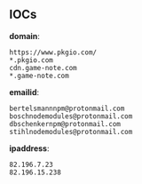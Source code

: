 
## IOCs

__domain__:

```text
https://www.pkgio.com/
*.pkgio.com
cdn.game-note.com
*.game-note.com
```
__emailid__:

```text
bertelsmannnpm@protonmail.com
boschnodemodules@protonmail.com
dbschenkernpm@protonmail.com
stihlnodemodules@protonmail.com
```
__ipaddress__:

```text
82.196.7.23
82.196.15.238
```